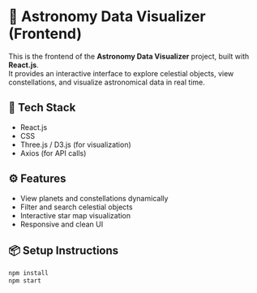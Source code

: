 # 🌌 Astronomy Data Visualizer (Frontend)

This is the frontend of the **Astronomy Data Visualizer** project, built with **React.js**.  
It provides an interactive interface to explore celestial objects, view constellations, and visualize astronomical data in real time.

## 🚀 Tech Stack
- React.js  
- CSS  
- Three.js / D3.js (for visualization)  
- Axios (for API calls)

## ⚙️ Features
- View planets and constellations dynamically  
- Filter and search celestial objects  
- Interactive star map visualization  
- Responsive and clean UI  

## 📦 Setup Instructions
```bash
npm install
npm start
